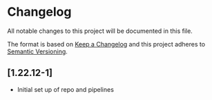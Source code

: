 # Changelog

All notable changes to this project will be documented in this file.

The format is based on [Keep a Changelog](https://keepachangelog.com/en/1.0.0/)
and this project adheres to [Semantic
Versioning](https://semver.org/spec/v2.0.0.html).

## [1.22.12-1]
- Initial set up of repo and pipelines

